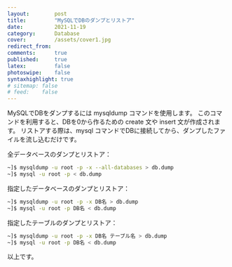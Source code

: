 ```yaml
---
layout:        post
title:         "MySQLでDBのダンプとリストア"
date:          2021-11-19
category:      Database
cover:         /assets/cover1.jpg
redirect_from:
comments:      true
published:     true
latex:         false
photoswipe:    false
syntaxhighlight: true
# sitemap: false
# feed:    false
---
```


MySQLでDBをダンプするには mysqldump コマンドを使用します。
このコマンドを利用すると、DBを0から作るための create 文や insert 文が作成されます。
リストアする際は、mysql コマンドでDBに接続してから、ダンプしたファイルを流し込むだけです。

全データベースのダンプとリストア：
```bash
~]$ mysqldump -u root -p -x --all-databases > db.dump
~]$ mysql -u root -p < db.dump
```

指定したデータベースのダンプとリストア：
```bash
~]$ mysqldump -u root -p -x DB名 > db.dump
~]$ mysql -u root -p DB名 < db.dump
```

指定したテーブルのダンプとリストア：
```bash
~]$ mysqldump -u root -p -x DB名 テーブル名 > db.dump
~]$ mysql -u root -p DB名 < db.dump
```

以上です。
